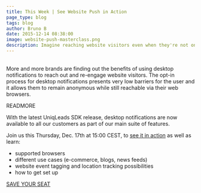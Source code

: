 ```yaml
---
title: This Week | See Website Push in Action
page_type: blog
tags: blog
author: Bruno B
date: 2015-12-14 08:38:00
image: website-push-masterclass.png
description: Imagine reaching website visitors even when they're not on your site. Discover our newest feature "website push" on this free online masterclass - Dec. 17th at 15:00 CEST
---
```

<br>
More and more brands are finding out the benefits of using desktop notifications to reach out and re-engage website visitors. The opt-in process for desktop notifications presents very low barriers for the user and it allows them to remain anonymous while still reachable via their web browsers. 

READMORE

With the latest UniqLeads SDK release, desktop notifications are now available to all our customers as part of our main suite of features.

Join us this Thursday, Dec. 17th at 15:00 CEST, to <a href="https://attendee.gotowebinar.com/register/7379782778634970113"><u>see it in action</u></a> as well as learn:

<ul>
<li>supported browsers</li>
<li>different use cases (e-commerce, blogs, news feeds)</li>
<li>website event tagging and location tracking possibilities</li>
<li>how to get set up</li>
</ul>

<a href="https://attendee.gotowebinar.com/register/7379782778634970113"><u>SAVE YOUR SEAT</u></a>
<br>
